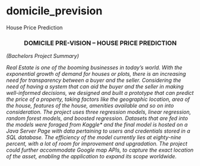 # domicile_prevision
House Price Prediction


<center><h3>DOMICILE PRE-VISION – HOUSE PRICE PREDICTION</h3></center>
<i>(Bachelors Project Summary)<i>
<p>Real Estate is one of the booming businesses in today’s world. With the exponential growth of demand for houses or plots, there is an increasing need for transparency between a buyer and the seller. Considering the need of having a system that can aid the buyer and the seller in making well-informed decisions, we designed and built a prototype that can predict the price of a property, taking factors like the geographic location, area of the house, features of the house, amenities available and so on into consideration. The project uses three regression models, linear regression, random forest models, and boosted regression. Datasets that are fed into the models were foraged from Kaggle* and the final model is hosted on a Java Server Page with data pertaining to users and credentials stored in a SQL database. The efficiency of the model currently lies at eighty-nine percent, with a lot of room for improvement and upgradation. The project could further accommodate Google map APIs, to capture the exact location of the asset, enabling the application to expand its scope worldwide.</p>
